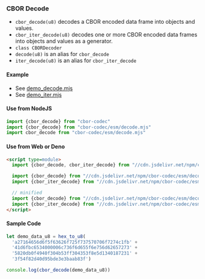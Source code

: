 ### CBOR Decode

- `cbor_decode(u8)` decodes a CBOR encoded data frame into objects and values.
- `cbor_iter_decode(u8)` decodes one or more CBOR encoded data frames into objects and values as a generator.
- `class CBORDecoder`
- `decode(u8)` is an alias for `cbor_decode`
- `iter_decode(u8)` is an alias for `cbor_iter_decode`

#### Example

- See [demo_decode.mjs](../examples/demo_decode.mjs)
- See [demo_iter.mjs](../examples/demo_iter.mjs)


#### Use from NodeJS

```javascript
import {cbor_decode} from "cbor-codec"
import {cbor_decode} from "cbor-codec/esm/decode.mjs"
import cbor_decode from "cbor-codec/esm/decode.mjs"
```

#### Use from Web or Deno

```html
<script type=module>
  import {cbor_decode, cbor_iter_decode} from "//cdn.jsdelivr.net/npm/cbor-codec/esm/index.mjs"

  import {cbor_decode} from "//cdn.jsdelivr.net/npm/cbor-codec/esm/decode.mjs"
  import {cbor_iter_decode} from "//cdn.jsdelivr.net/npm/cbor-codec/esm/decode.mjs"

  // minified
  import {cbor_decode} from "//cdn.jsdelivr.net/npm/cbor-codec/esm/decode.min.mjs"
  import {cbor_iter_decode} from "//cdn.jsdelivr.net/npm/cbor-codec/esm/decode.min.mjs"
</script>
```

#### Sample Code

```javascript
let demo_data_u8 = hex_to_u8(
  'a27164656d6f5f63626f725f737570706f7274c1fb' +
  '41d6fbc6534000006c736f6d655f6e756d62657273' +
  '5820db0f4940f304b53ff304353f8e5d1340187231' +
  '3f54f82d40d95bde3e3baab83f')

console.log(cbor_decode(demo_data_u8))
```
